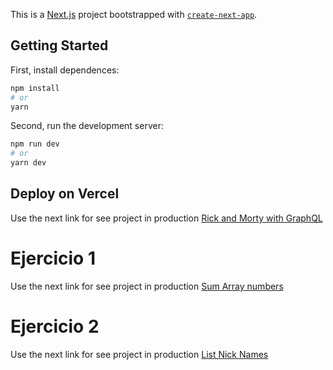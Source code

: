This is a [Next.js](https://nextjs.org/) project bootstrapped with [`create-next-app`](https://github.com/vercel/next.js/tree/canary/packages/create-next-app).

## Getting Started

First, install dependences: 

```bash
npm install
# or
yarn
```

Second, run the development server:

```bash
npm run dev
# or
yarn dev
```

## Deploy on Vercel

Use the next link for see project in production [Rick and Morty with GraphQL](https://rickandmortygraphql.vercel.app/)

# Ejercicio 1

Use the next link for see project in production [Sum Array numbers](https://rickandmortygraphql.vercel.app/SumArray)
# Ejercicio 2

Use the next link for see project in production [List Nick Names](https://rickandmortygraphql.vercel.app/ListNames)
